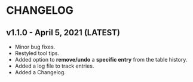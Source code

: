 # CHANGELOG

## v1.1.0 - April 5, 2021 (LATEST)
- Minor bug fixes.
- Restyled tool tips.
- Added option to **remove/undo** a **specific entry** from the table history.
- Added a log file to track entries.
- Added a Changelog.
